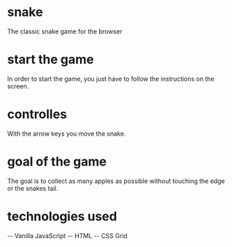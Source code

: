 # snake
The classic snake game for the browser

# start the game
In order to start the game, you just have to follow the instructions on the screen.

# controlles
With the arrow keys you move the snake.

# goal of the game
The goal is to collect as many apples as possible without touching the edge or the snakes tail.

# technologies used
-- Vanilla JavaScript
-- HTML
-- CSS Grid
